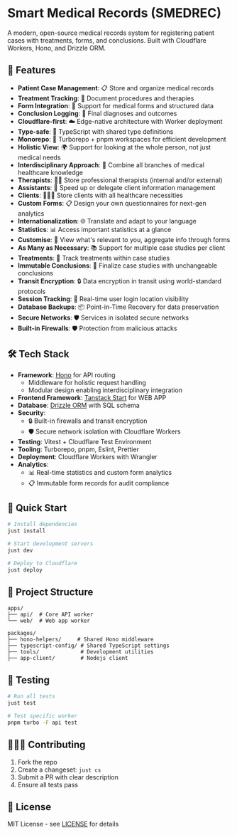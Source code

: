 # Smart Medical Records (SMEDREC)

A modern, open-source medical records system for registering patient cases with treatments, forms, and conclusions. Built with Cloudflare Workers, Hono, and Drizzle ORM.

## 🏥 Features

- **Patient Case Management**: 📋 Store and organize medical records
- **Treatment Tracking**: 💉 Document procedures and therapies
- **Form Integration**: 📄 Support for medical forms and structured data
- **Conclusion Logging**: 📝 Final diagnoses and outcomes
- **Cloudflare-first**: ☁️ Edge-native architecture with Worker deployment
- **Type-safe**: 🔐 TypeScript with shared type definitions
- **Monorepo**: 🧩 Turborepo + pnpm workspaces for efficient development
- **Holistic View**: 🌍 Support for looking at the whole person, not just medical needs
- **Interdisciplinary Approach**: 🧠 Combine all branches of medical healthcare knowledge
- **Therapists**: 🧑‍⚕️ Store professional therapists (internal and/or external)
- **Assistants**: 🤖 Speed up or delegate client information management
- **Clients**: 🧑‍🤝‍🧑 Store clients with all healthcare necessities
- **Custom Forms**: 📋 Design your own questionnaires for next-gen analytics
- **Internationalization**: 🌐 Translate and adapt to your language
- **Statistics**: 📊 Access important statistics at a glance
- **Customise**: 🎨 View what's relevant to you, aggregate info through forms
- **As Many as Necessary**: 📚 Support for multiple case studies per client
- **Treatments**: 💉 Track treatments within case studies
- **Immutable Conclusions**: 📝 Finalize case studies with unchangeable conclusions
- **Transit Encryption**: 🔒 Data encryption in transit using world-standard protocols
- **Session Tracking**: 🔐 Real-time user login location visibility
- **Database Backups**: 📦 Point-in-Time Recovery for data preservation
- **Secure Networks**: 🛡️ Services in isolated secure networks
- **Built-in Firewalls**: 🛡️ Protection from malicious attacks

## 🛠 Tech Stack

- **Framework**: [Hono](https://hono.dev/) for API routing
  - Middleware for holistic request handling
  - Modular design enabling interdisciplinary integration
- **Frontend Framework**: [Tanstack Start](https://tanstack.com/start/latest) for WEB APP
- **Database**: [Drizzle ORM](https://orm.drizzle.team/) with SQL schema
- **Security**:
  - 🔒 Built-in firewalls and transit encryption
  - 🛡️ Secure network isolation with Cloudflare Workers
- **Testing**: Vitest + Cloudflare Test Environment
- **Tooling**: Turborepo, pnpm, Eslint, Prettier
- **Deployment**: Cloudflare Workers with Wrangler
- **Analytics**:
  - 📊 Real-time statistics and custom form analytics
  - 📋 Immutable form records for audit compliance

## 🚀 Quick Start

```bash
# Install dependencies
just install

# Start development servers
just dev

# Deploy to Cloudflare
just deploy
```

## 📁 Project Structure

```
apps/
├── api/  # Core API worker
└── web/  # Web app worker

packages/
├── hono-helpers/     # Shared Hono middleware
├── typescript-config/ # Shared TypeScript settings
├── tools/             # Development utilities
├── app-client/        # Nodejs client
```

## 🧪 Testing

```bash
# Run all tests
just test

# Test specific worker
pnpm turbo -F api test
```

## 🧑‍🤝‍🧑 Contributing

1. Fork the repo
2. Create a changeset: `just cs`
3. Submit a PR with clear description
4. Ensure all tests pass

## 📄 License

MIT License - see [LICENSE](LICENSE) for details
